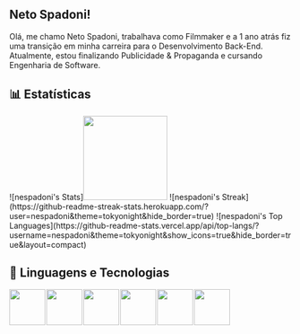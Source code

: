##  Neto Spadoni!

Olá, me chamo Neto Spadoni, trabalhava como Filmmaker e a 1 ano atrás fiz uma transição em minha carreira para o Desenvolvimento Back-End. Atualmente, estou finalizando Publicidade & Propaganda e cursando Engenharia de Software.

## 📊 Estatísticas
<div>
![nespadoni's Stats]<img height="150cm" src=https://github-readme-stats.vercel.app/api?username=nespadoni&theme=tokyonight&show_icons=true&hide_border=true&count_private=true>
![nespadoni's Streak](https://github-readme-streak-stats.herokuapp.com/?user=nespadoni&theme=tokyonight&hide_border=true)
![nespadoni's Top Languages](https://github-readme-stats.vercel.app/api/top-langs/?username=nespadoni&theme=tokyonight&show_icons=true&hide_border=true&layout=compact)

  
</div>

## 🤖 Linguagens e Tecnologias
<div style="display: flex; gap: 2px; align-items: center;">
<img src="https://iconic-api.onrender.com/dark/go" width="64px" />
<img src="https://iconic-api.onrender.com/dark/java" width="64px" />
<img src="https://iconic-api.onrender.com/dark/docker" width="64px" />
<img src="https://iconic-api.onrender.com/dark/angular" width="64px" />
<img src="https://iconic-api.onrender.com/dark/vue" width="64px" />
<img src="https://iconic-api.onrender.com/dark/aws" width="64px" />
<div>
